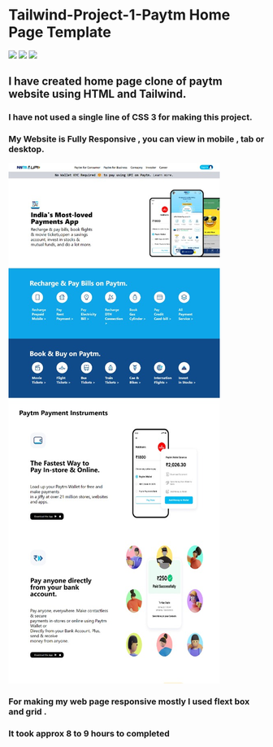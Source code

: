 # Tailwind-Project-1-Paytm Home Page Template


![](https://img.shields.io/badge/Project-01-pink)
![](https://img.shields.io/badge/HTML-5-orange)
![](https://img.shields.io/badge/Tailwind-CSS-blue)

## I have created home page clone of paytm website using HTML and Tailwind.

### I have not used a single line of CSS 3 for making this project.
### My Website is Fully Responsive , you can view in mobile , tab or desktop.



![Picture of my Project ](./web-page.jpg)


### For making my web page responsive mostly I used flext box and grid .

### It took approx 8 to 9 hours to completed 
